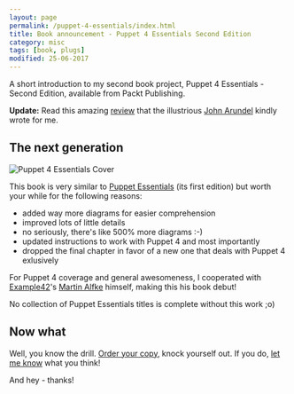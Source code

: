 ```yaml
---
layout: page
permalink: /puppet-4-essentials/index.html
title: Book announcement - Puppet 4 Essentials Second Edition
category: misc
tags: [book, plugs]
modified: 25-06-2017
---
```


A short introduction to my second book project, Puppet 4 Essentials - Second Edition, available from Packt Publishing.

**Update:** Read this amazing [review](/puppet-essentials/review.html) that the illustrious
[John Arundel](http://bitfieldconsulting.com/about) kindly wrote for me.

## The next generation

![Puppet 4 Essentials Cover](https://d1ldz4te4covpm.cloudfront.net/sites/default/files/imagecache/ppv4_main_book_cover/1107OS_4980_Puppet%20Essentials%20Second%20Edition.jpg)

This book is very similar to [Puppet Essentials](/puppet-essentials/index.html) (its first edition)
but worth your while for the following reasons:

 * added way more diagrams for easier comprehension
 * improved lots of little details
 * no seriously, there's like 500% more diagrams :-)
 * updated instructions to work with Puppet 4 and most importantly
 * dropped the final chapter in favor of a new one that deals with Puppet 4 exlusively

For Puppet 4 coverage and general awesomeness, I cooperated with [Example42](http://www.example42.com/)'s
[Martin Alfke](http://www.martin-alfke.de/) himself, making this his book debut!

No collection of Puppet Essentials titles is complete without this work ;o)

## Now what

Well, you know the drill.
[Order your copy](https://www.packtpub.com/networking-and-servers/puppet-4-essentials-second-edition), knock yourself out.
If you do, [let me know](https://twitter.com/felis_rex) what you think!

And hey - thanks!
